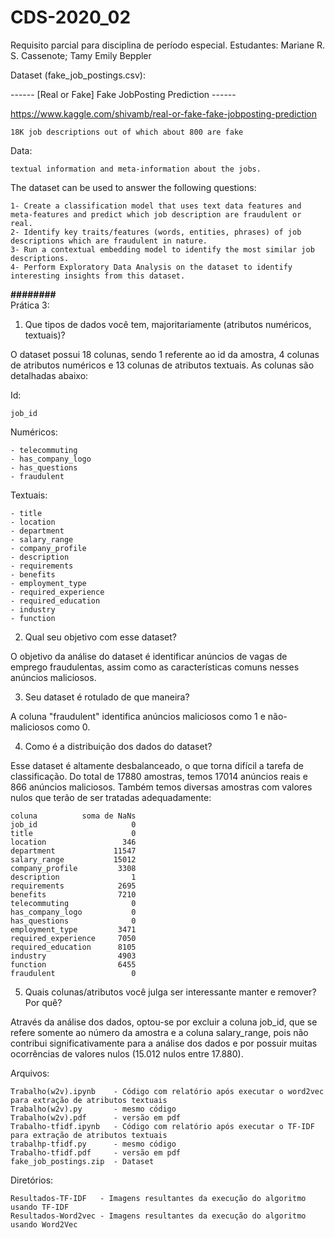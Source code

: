 # CDS-2020_02
Requisito parcial para disciplina de período especial.
Estudantes:
Mariane R. S. Cassenote; 
Tamy Emily Beppler

Dataset (fake_job_postings.csv):

------ [Real or Fake] Fake JobPosting Prediction ------


https://www.kaggle.com/shivamb/real-or-fake-fake-jobposting-prediction


	18K job descriptions out of which about 800 are fake

Data:

	textual information and meta-information about the jobs.
	
The dataset can be used to answer the following questions:

    1- Create a classification model that uses text data features and meta-features and predict which job description are fraudulent or real.
    2- Identify key traits/features (words, entities, phrases) of job descriptions which are fraudulent in nature.
    3- Run a contextual embedding model to identify the most similar job descriptions.
    4- Perform Exploratory Data Analysis on the dataset to identify interesting insights from this dataset.
    
____________________________________________________________########____________________________________________________________    
Prática 3:
1) Que tipos de dados você tem, majoritariamente (atributos numéricos, textuais)?

O dataset possui 18 colunas, sendo 1 referente ao id da amostra, 4 colunas de atributos numéricos e 13 colunas de atributos textuais. 
As colunas são detalhadas abaixo:

Id:

	job_id

Numéricos:

	- telecommuting
	- has_company_logo
	- has_questions
	- fraudulent

Textuais:

	- title
	- location
	- department
	- salary_range
	- company_profile
	- description
	- requirements
	- benefits
	- employment_type
	- required_experience
	- required_education
	- industry
	- function

2) Qual seu objetivo com esse dataset?


O objetivo da análise do dataset é identificar anúncios de vagas de emprego fraudulentas, assim como as características comuns nesses anúncios maliciosos.


3) Seu dataset é rotulado de que maneira?


A coluna "fraudulent" identifica anúncios maliciosos como 1 e não-maliciosos como 0.


4) Como é a distribuição dos dados do dataset?


Esse dataset é altamente desbalanceado, o que torna difícil a tarefa de classificação.
Do total de 17880 amostras, temos 17014 anúncios reais e 866 anúncios maliciosos.
Também temos diversas amostras com valores nulos que terão de ser tratadas adequadamente:


	coluna          soma de NaNs
	job_id                     0
	title                      0
	location                 346
	department             11547
	salary_range           15012
	company_profile         3308
	description                1
	requirements            2695
	benefits                7210
	telecommuting              0
	has_company_logo           0
	has_questions              0
	employment_type         3471
	required_experience     7050
	required_education      8105
	industry                4903
	function                6455
	fraudulent                 0

5) Quais colunas/atributos você julga ser interessante manter e remover? Por quê?

Através da análise dos dados, optou-se por excluir a coluna job_id, que se refere somente ao número da amostra e a coluna salary_range, pois não contribui significativamente para a análise dos dados e por possuir muitas ocorrências de valores nulos (15.012 nulos entre 17.880).

Arquivos:

	Trabalho(w2v).ipynb    - Código com relatório após executar o word2vec para extração de atributos textuais
	Trabalho(w2v).py       - mesmo código
	Trabalho(w2v).pdf      - versão em pdf
	Trabalho-tfidf.ipynb   - Código com relatório após executar o TF-IDF para extração de atributos textuais
	trabalhp-tfidf.py      - mesmo código
	Trabalho-tfidf.pdf     - versão em pdf
	fake_job_postings.zip  - Dataset
	
Diretórios:

	Resultados-TF-IDF	- Imagens resultantes da execução do algoritmo usando TF-IDF
	Resultados-Word2vec	- Imagens resultantes da execução do algoritmo usando Word2Vec
